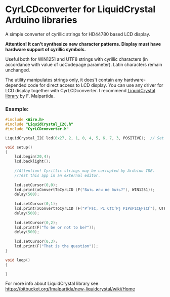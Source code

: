 # CyrLCDconverter for LiquidCrystal Arduino libraries

A simple converter of cyrillic strings for HD44780 based LCD display.

**Attention! It can't synthesize new character patterns. Display must have hardware support of cyrillic symbols.**

Useful both for WIN1251 and UTF8 strings with cyrillic characters 
(in accordance with value of ucCodepage parameter). 
Latin characters remain unchanged.

The utility manipulates strings only, it does't contain any hardware-depended code for direct access to LCD display. 
You can use any driver for LCD display together with CyrLCDconverter. I recommend [LiquidCrystal library](https://bitbucket.org/fmalpartida/new-liquidcrystal/wiki/Home) by F. Malpartida.

### Example: 

```C++
#include <Wire.h> 
#include "LiquidCrystal_I2C.h" 
#include "CyrLCDconverter.h"

LiquidCrystal_I2C lcd(0x27, 2, 1, 0, 4, 5, 6, 7, 3, POSITIVE);  // Set the LCD I2C address

void setup()   
{
	lcd.begin(20,4);
	lcd.backlight();	
	
	//Attention! Cyrillic strings may be corrupted by Arduino IDE.
	//Test this app in an external editor.
	
	lcd.setCursor(0,0);
	lcd.print(xConvertToCyrLCD (F("Быть или не быть?"), WIN1251));
	delay(500);	
	
	lcd.setCursor(0,1);
	lcd.print(xConvertToCyrLCD (F("Р’РѕС‚ РІ С‡С‘Рј РІРѕРїСЂРѕСЃ"), UTF8));
	delay(500);  
	
	lcd.setCursor(0,2);
	lcd.print(F("To be or not to be?"));
	delay(500);	
	
	lcd.setCursor(0,3);
	lcd.print(F("That is the question"));
}

void loop()
{

}
```

For more info about LiquidCrystal library see:
https://bitbucket.org/fmalpartida/new-liquidcrystal/wiki/Home 

